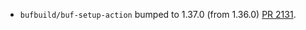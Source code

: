 * `bufbuild/buf-setup-action` bumped to 1.37.0 (from 1.36.0) [PR 2131](https://github.com/provenance-io/provenance/pull/2131).
